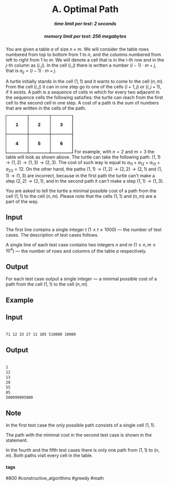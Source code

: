 <h1 style='text-align: center;'> A. Optimal Path</h1>

<h5 style='text-align: center;'>time limit per test: 2 seconds</h5>
<h5 style='text-align: center;'>memory limit per test: 256 megabytes</h5>

You are given a table $a$ of size $n \times m$. We will consider the table rows numbered from top to bottom from $1$ to $n$, and the columns numbered from left to right from $1$ to $m$. We will denote a cell that is in the $i$-th row and in the $j$-th column as $(i, j)$. In the cell $(i, j)$ there is written a number $(i - 1) \cdot m + j$, that is $a_{ij} = (i - 1) \cdot m + j$.

A turtle initially stands in the cell $(1, 1)$ and it wants to come to the cell $(n, m)$. From the cell $(i, j)$ it can in one step go to one of the cells $(i + 1, j)$ or $(i, j + 1)$, if it exists. A path is a sequence of cells in which for every two adjacent in the sequence cells the following satisfies: the turtle can reach from the first cell to the second cell in one step. A cost of a path is the sum of numbers that are written in the cells of the path.

 ![](images/9857613b5dbdfcc9e89d5add1183537c52368425.png) For example, with $n = 2$ and $m = 3$ the table will look as shown above. The turtle can take the following path: $(1, 1) \rightarrow (1, 2) \rightarrow (1, 3) \rightarrow (2, 3)$. The cost of such way is equal to $a_{11} + a_{12} + a_{13} + a_{23} = 12$. On the other hand, the paths $(1, 1) \rightarrow (1, 2) \rightarrow (2, 2) \rightarrow (2, 1)$ and $(1, 1) \rightarrow (1, 3)$ are incorrect, because in the first path the turtle can't make a step $(2, 2) \rightarrow (2, 1)$, and in the second path it can't make a step $(1, 1) \rightarrow (1, 3)$.

You are asked to tell the turtle a minimal possible cost of a path from the cell $(1, 1)$ to the cell $(n, m)$. Please note that the cells $(1, 1)$ and $(n, m)$ are a part of the way.

## Input

The first line contains a single integer $t$ ($1 \leq t \leq 1000$) — the number of test cases. The description of test cases follows.

A single line of each test case contains two integers $n$ and $m$ ($1 \leq n, m \leq 10^4$) — the number of rows and columns of the table $a$ respectively.

## Output

For each test case output a single integer — a minimal possible cost of a path from the cell $(1, 1)$ to the cell $(n, m)$.

## Example

## Input


```

71 12 33 27 11 105 510000 10000
```
## Output


```

1
12
13
28
55
85
500099995000

```
## Note

In the first test case the only possible path consists of a single cell $(1, 1)$.

The path with the minimal cost in the second test case is shown in the statement.

In the fourth and the fifth test cases there is only one path from $(1, 1)$ to $(n, m)$. Both paths visit every cell in the table. 



#### tags 

#800 #constructive_algorithms #greedy #math 